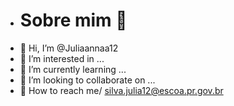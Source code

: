 - # Sobre mim &#127826;
-  &#127827; Hi, I’m @Juliaannaa12
- &#127827; I’m interested in ...
- &#127827; I’m currently learning ...
- &#127827; I’m looking to collaborate on ...
- &#128204; How to reach me/ silva.julia12@escoa.pr.gov.br

<!---
Juliaannaa12/Juliaannaa12 is a ✨ special ✨ repository because its `README.md` (this file) appears on your GitHub profile.
You can click the Preview link to take a look at your changes.
--->
